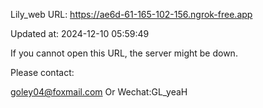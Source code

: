 Lily_web URL: https://ae6d-61-165-102-156.ngrok-free.app

Updated at: 2024-12-10 05:59:49

If you cannot open this URL, the server might be down.

Please contact: 

goley04@foxmail.com Or Wechat:GL_yeaH